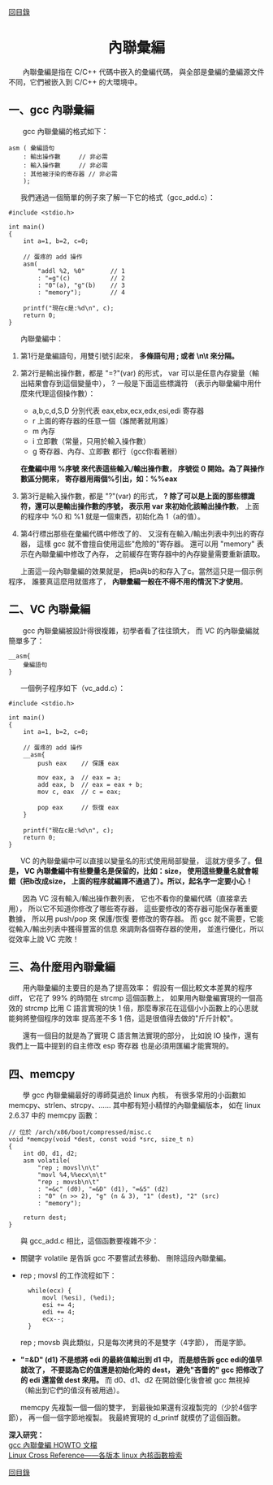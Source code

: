 ﻿[content]: https://github.com/1184893257/simplelinux/blob/master/README.md#content

[回目錄][content]

<a name="top"></a>

<h1 align="center">內聯彙編
</h1>

　　內聯彙編是指在 C/C++ 代碼中嵌入的彙編代碼，
與全部是彙編的彙編源文件不同，它們被嵌入到 C/C++ 的大環境中。

## 一、gcc 內聯彙編

　　gcc 內聯彙編的格式如下：

    asm ( 彙編語句
        : 輸出操作數		// 非必需
        : 輸入操作數		// 非必需
        : 其他被汙染的寄存器	// 非必需
        );

`　　`我們通過一個簡單的例子來了解一下它的格式（gcc_add.c）：

	#include <stdio.h>
	
	int main()
	{
		int a=1, b=2, c=0;
	
		// 蛋疼的 add 操作
		asm(
			"addl %2, %0"		// 1
			: "=g"(c)			// 2
			: "0"(a), "g"(b)	// 3
			: "memory");		// 4
	
		printf("現在c是:%d\n", c);
		return 0;
	}

`　　`內聯彙編中：

1. 第1行是彙編語句，用雙引號引起來，
<b>多條語句用 ; 或者 \n\t 來分隔。</b>
2. 第2行是輸出操作數，都是 "=?"(var) 的形式，
var 可以是任意內存變量（輸出結果會存到這個變量中），
? 一般是下面這些標識符
（表示內聯彙編中用什麼來代理這個操作數）：
	* a,b,c,d,S,D 分別代表 eax,ebx,ecx,edx,esi,edi 寄存器
	* r 上面的寄存器的任意一個（誰閒著就用誰）
	* m 內存
	* i 立即數（常量，只用於輸入操作數）
	* g 寄存器、內存、立即數 都行（gcc你看著辦）

	<b>在彙編中用 %序號 來代表這些輸入/輸出操作數，
序號從 0 開始。為了與操作數區分開來，
寄存器用兩個%引出，如：%%eax</b>
3. 第3行是輸入操作數，都是 "?"(var) 的形式，
<b>? 除了可以是上面的那些標識符，還可以是輸出操作數的序號，
表示用 var 來初始化該輸出操作數</b>，
上面的程序中 %0 和 %1 就是一個東西，初始化為 1（a的值）。
4. 第4行標出那些在彙編代碼中修改了的、
又沒有在輸入/輸出列表中列出的寄存器，
這樣 gcc 就不會擅自使用這些"危險的"寄存器。
還可以用 "memory" 表示在內聯彙編中修改了內存，
之前緩存在寄存器中的內存變量需要重新讀取。

`　　`上面這一段內聯彙編的效果就是，
把a與b的和存入了c。當然這只是一個示例程序，
誰要真這麼用就蛋疼了，
<b>內聯彙編一般在不得不用的情況下才使用</b>。

## 二、VC 內聯彙編

　　gcc 內聯彙編被設計得很複雜，初學者看了往往頭大，
而 VC 的內聯彙編就簡單多了：

	__asm{
		彙編語句
	}

`　　`一個例子程序如下（vc_add.c）：

	#include <stdio.h>
	
	int main()
	{
		int a=1, b=2, c=0;
	
		// 蛋疼的 add 操作
		__asm{
			push eax	// 保護 eax
	
			mov eax, a	// eax = a;
			add eax, b	// eax = eax + b;
			mov c, eax	// c = eax;
	
			pop eax		// 恢復 eax
		}
	
		printf("現在c是:%d\n", c);
		return 0;
	}

`　　`VC 的內聯彙編中可以直接以變量名的形式使用局部變量，
這就方便多了。<b>但是，
VC 內聯彙編中有些變量名是保留的，比如：size，
使用這些變量名就會報錯（把b改成size，
上面的程序就編譯不通過了）。所以，起名字一定要小心！</b>

　　因為 VC 沒有輸入/輸出操作數列表，
它也不看你的彙編代碼（直接拿去用），
所以它不知道你修改了哪些寄存器，
這些要修改的寄存器可能保存著重要數據，
所以用 push/pop 來 保護/恢復 要修改的寄存器。
而 gcc 就不需要，它能從輸入/輸出列表中獲得豐富的信息
來調劑各個寄存器的使用，
並進行優化，所以從效率上說 VC 完敗！

## 三、為什麼用內聯彙編

　　用內聯彙編的主要目的是為了提高效率：
假設有一個比較文本差異的程序 diff，
它花了 99% 的時間在 strcmp 這個函數上，
如果用內聯彙編實現的一個高效的 strcmp 比用 C 語言實現的快
 1 倍，那麼專家花在這個小小函數上的心思就能夠將整個程序的效率
提高差不多 1 倍，這是很值得去做的"斤斤計較"。

　　還有一個目的就是為了實現 C 語言無法實現的部分，
比如說 IO 操作，還有我們上一篇中提到的自主修改 esp 寄存器
也是必須用匯編才能實現的。

## 四、memcpy

　　學 gcc 內聯彙編最好的導師莫過於 linux 內核，
有很多常用的小函數如 memcpy、strlen、strcpy、……
其中都有短小精悍的內聯彙編版本，
如在 linux 2.6.37 中的 memcpy 函數：

	// 位於 /arch/x86/boot/compressed/misc.c
	void *memcpy(void *dest, const void *src, size_t n)
	{
		int d0, d1, d2;
		asm volatile(
			"rep ; movsl\n\t"
			"movl %4,%%ecx\n\t"
			"rep ; movsb\n\t"
			: "=&c" (d0), "=&D" (d1), "=&S" (d2)
			: "0" (n >> 2), "g" (n & 3), "1" (dest), "2" (src)
			: "memory");
	
		return dest;
	}

`　　`與 gcc_add.c 相比，這個函數要複雜不少：

* 關鍵字 volatile 是告訴 gcc 不要嘗試去移動、
刪除這段內聯彙編。
* rep ; movsl 的工作流程如下：

		while(ecx) {
			movl (%esi), (%edi);
			esi += 4;
			edi += 4;
			ecx--;
		}

	rep ; movsb 與此類似，只是每次拷貝的不是雙字（4字節），
而是字節。
* <b>"=&D" (d1) 不是想將 edi 的最終值輸出到 d1 中，
而是想告訴 gcc edi的值早就改了，
不要認為它的值還是初始化時的 dest，
避免"吝嗇的" gcc 把修改了的 edi 還當做 dest 來用。</b>
而 d0、d1、d2 在開啟優化後會被 gcc 無視掉
（輸出到它們的值沒有被用過）。

`　　`memcpy 先複製一個一個的雙字，
到最後如果還有沒複製完的（少於4個字節），
再一個一個字節地複製。
我最終實現的 d_printf 就模仿了這個函數。

<b>深入研究：</b><br>
<a target="_blank" href="http://www.ibiblio.org/gferg/ldp/GCC-Inline-Assembly-HOWTO.html">gcc 內聯彙編 HOWTO 文檔</a><br>
<a target="_blank" href="http://lxr.free-electrons.com/ident">Linux Cross Reference——各版本 linux 內核函數檢索</a>

[回目錄][content]
